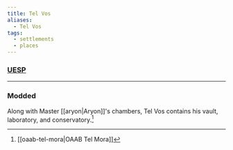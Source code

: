 ```yaml
---
title: Tel Vos
aliases:
  - Tel Vos
tags:
  - settlements
  - places
---
```

### [UESP](https://en.uesp.net/wiki/Morrowind:Tel_Vos)

***
### Modded
Along with Master [[aryon|Aryon]]'s chambers, Tel Vos contains his vault, laboratory, and conservatory.[^1]

[^1]: [[oaab-tel-mora|OAAB Tel Mora]]